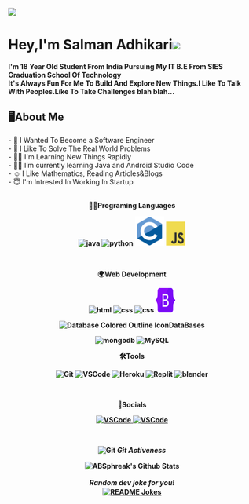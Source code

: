 <img src="https://media.discordapp.net/attachments/871235025100759064/879802244046946464/avento.gif?width=1020&height=590"></img>
<br>

<h1>Hey,I'm Salman Adhikari<img src="https://media.discordapp.net/attachments/871235025100759064/879803729593913405/wave-hello.gif?width=45&height=35"></img></h1>
<b>I'm 18 Year Old Student From India Pursuing My IT B.E From SIES Graduation School Of Technology<br>It's Always Fun For Me To Build And Explore New Things.I Like To Talk With Peoples.Like To Take Challenges blah blah...</b>
<h2>🖥About Me</h2>
- 🎯 I Wanted To Become a Software Engineer <br>
- 🧐 I Like To Solve The Real World Problems <br>
- 👨‍💻 I'm Learning New Things Rapidly <br>
- 🕵️‍♂️ I’m currently learning Java and Android Studio Code <br>
- ☺ I Like Mathematics, Reading Articles&Blogs <br>
- 😇 I'm Intrested In Working In Startup <br><br>
<p align="center">
<b>👨‍💻Programing Languages<br>
</p>
<p align="center">
<img src="https://cdn1.iconfinder.com/data/icons/system-black-circles/512/java-512.png" alt="java" width="50" height="50"/> 
<img src="https://cdn3.iconfinder.com/data/icons/logos-and-brands-adobe/512/267_Python-512.png" alt="python" width="65" height="65"/>
<img src="https://raw.githubusercontent.com/devicons/devicon/master/icons/c/c-original.svg" alt="c" width="60" height="60"/>
<img src="https://raw.githubusercontent.com/devicons/devicon/master/icons/javascript/javascript-original.svg" alt="javascript" width="40" height="50"/>
</p><br>
<p align="center">
<b>🌍Web Development<br>
<p>
<p align="center">
<img src="https://upload.wikimedia.org/wikipedia/commons/6/61/HTML5_logo_and_wordmark.svg" alt="html" width="40" height="50"/>
<img src="https://upload.wikimedia.org/wikipedia/commons/d/d5/CSS3_logo_and_wordmark.svg" alt="css" width="40" height="50"/>
<img src="https://static.cdnlogo.com/logos/f/50/flask.svg" alt="css" width="40" height="50"/>
  <img src="https://raw.githubusercontent.com/devicons/devicon/master/icons/bootstrap/bootstrap-original.svg" alt="javascript" width="40" height="50"/>
<p>
<p align="center">
<b><img src="https://cdn.iconscout.com/icon/premium/png-256-thumb/database-2417232-2036559.png" srcset="https://cdn.iconscout.com/icon/premium/png-512-thumb/database-2417232-2036559.png 2x" alt="Database Colored Outline Icon" width="25">DataBases<br>
<p>
<p align="center">
<img src="http://definelabs.com/wp-content/uploads/2016/06/MongoDB-Logo.svg_.png" alt="mongodb" width="60" height="50"/>
<img src="https://www.logo.wine/a/logo/MySQL/MySQL-Logo.wine.svg" alt="MySQL" width="60" height="50"/>
</p>
  <p align="center">
<b>🛠Tools<br>
<p>
<p align="center">
  <img src="https://upload.wikimedia.org/wikipedia/commons/3/3f/Git_icon.svg" alt="Git" width="40" height="40"/>
<img src="https://cdn.worldvectorlogo.com/logos/visual-studio-code-1.svg" alt="VSCode" width="60" height="50"/>
<img src="https://brandeps.com/logo-download/H/Heroku-logo-vector-01.svg" alt="Heroku" width="60" height="50"/>
<img src="https://upload.wikimedia.org/wikipedia/commons/b/b2/Repl.it_logo.svg" alt="Replit" width="45" height="45"/> 
<img src="https://upload.wikimedia.org/wikipedia/commons/0/0c/Blender_logo_no_text.svg" alt="blender" width="40" height="40"/> 
<p>
  <br>
  <p align="center">
<b>🧐Socials<br>
<p>
<p align="center">
<a href="https://discordapp.com/users/661653400307499011">
<img src="https://www.freepnglogos.com/uploads/discord-logo-png/concours-discord-cartes-voeux-fortnite-france-6.png" alt="VSCode" width="60" height="50"/>
</a>
  <a href="https://api.whatsapp.com/send?phone=+919021618891">
 <img src="https://assets.stickpng.com/images/580b57fcd9996e24bc43c543.png" alt="VSCode" width="60" height="50"/>
  </a>
  </p>
   <br>
  <p align="center">
 <img src="https://media.giphy.com/media/W5eoZHPpUx9sapR0eu/giphy.gif" width="30px" alt="Git"/>&nbsp;<i><b>Git Activeness</b></i></p>
  <div align="center">
<img align="center" src="https://github-readme-stats.vercel.app/api?username=YourDad07&include_all_commits=true&count_private=true&show_icons=true&line_height=20&title_color=7A7ADB&icon_color=2234AE&text_color=D3D3D3&bg_color=0,000000,130F40" alt="ABSphreak's Github Stats">
  

 
</br>
</br>
<i>Random dev joke for you!</i><br>
<a href="https://readme-jokes.vercel.app"><img align="center" src="https://readme-jokes.vercel.app/api" alt="README Jokes"></a>
  </div>   
